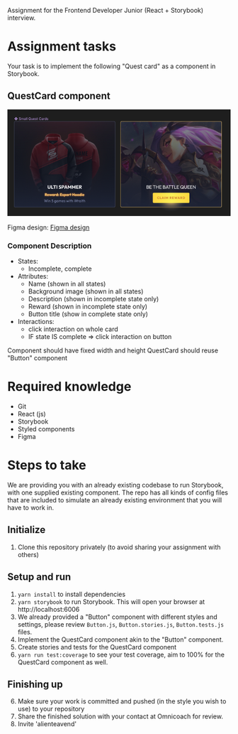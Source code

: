 Assignment for the Frontend Developer Junior (React + Storybook) interview.

# Assignment tasks
Your task is to implement the following "Quest card" as a component in Storybook.

## QuestCard component
![QuestCard](questCard.png "QuestCard component preview")

Figma design:
[Figma design](https://www.figma.com/file/0fXr6glMSibZrNcPUe47Sh/Omnicoach-Frontend-Testing-task?node-id=0%3A1)

### Component Description
- States:
  - Incomplete, complete
- Attributes:
  - Name (shown in all states)
  - Background image (shown in all states)
  - Description (shown in incomplete state only)
  - Reward (shown in incomplete state only)
  - Button title (show in complete state only)
- Interactions:
  - click interaction on whole card
  - IF state IS complete => click interaction on button

Component should have fixed width and height
QuestCard should reuse "Button" component

# Required knowledge
- Git
- React (js)
- Storybook
- Styled components
- Figma

# Steps to take
We are providing you with an already existing codebase to run Storybook, with one supplied existing component. The repo has all kinds of config files that are included to simulate an already existing environment that you will have to work in.

## Initialize
1. Clone this repository privately (to avoid sharing your assignment with others)

## Setup and run
1. `yarn install` to install dependencies
2. `yarn storybook` to run Storybook. This will open your browser at http://localhost:6006
3. We already provided a "Button" component with different styles and settings, please review `Button.js`, `Button.stories.js`, `Button.tests.js` files.
4. Implement the QuestCard component akin to the "Button" component.
5. Create stories and tests for the QuestCard component
6. `yarn run test:coverage` to see your test coverage, aim to 100% for the QuestCard component as well.

## Finishing up
6. Make sure your work is committed and pushed (in the style you wish to use) to your repository
7. Share the finished solution with your contact at Omnicoach for review.
8. Invite 'alienteavend'
